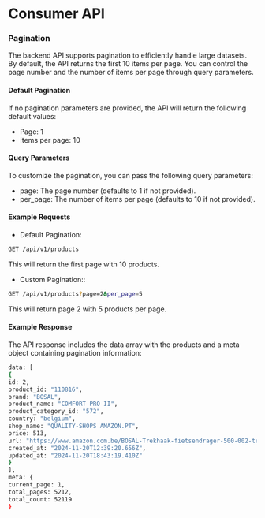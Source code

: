 # Consumer API

### Pagination
The backend API supports pagination to efficiently handle large datasets. By default, the API returns the first 10 items per page. You can control the page number and the number of items per page through query parameters.

#### Default Pagination
If no pagination parameters are provided, the API will return the following default values:
* Page: 1
* Items per page: 10

#### Query Parameters
To customize the pagination, you can pass the following query parameters:
* page: The page number (defaults to 1 if not provided).
* per_page: The number of items per page (defaults to 10 if not provided).

#### Example Requests
* Default Pagination:
```bash
GET /api/v1/products
```
This will return the first page with 10 products.

* Custom Pagination::
```bash
GET /api/v1/products?page=2&per_page=5
```
This will return page 2 with 5 products per page.

#### Example Response
The API response includes the data array with the products and a meta object containing pagination information:
```bash
data: [
{
id: 2,
product_id: "110816",
brand: "BOSAL",
product_name: "COMFORT PRO II",
product_category_id: "572",
country: "belgium",
shop_name: "QUALITY-SHOPS AMAZON.PT",
price: 513,
url: "https://www.amazon.com.be/BOSAL-Trekhaak-fietsendrager-500-002-trekhaak/dp/B09QRB86JN?language=fr_BE&tag=testachats22-21",
created_at: "2024-11-20T12:39:20.656Z",
updated_at: "2024-11-20T18:43:19.410Z"
}
],
meta: {
current_page: 1,
total_pages: 5212,
total_count: 52119
}
```

